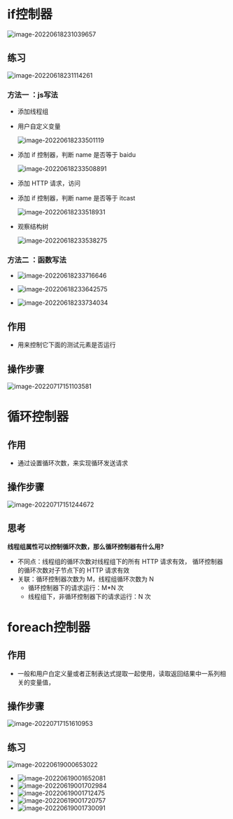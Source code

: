 # if控制器

![image-20220618231039657](https://raw.githubusercontent.com/wongzz0019/blog/master/JMeter/img/image-20220618231039657.png)

## 练习

![image-20220618231114261](https://raw.githubusercontent.com/wongzz0019/blog/master/JMeter/img/image-20220618231114261.png)

### 方法一 ：js写法

- 添加线程组

- 用户自定义变量

  ![image-20220618233501119](https://raw.githubusercontent.com/wongzz0019/blog/master/JMeter/img/image-20220618233501119.png)

- 添加 if 控制器，判断 name 是否等于 baidu

  ![image-20220618233508891](https://raw.githubusercontent.com/wongzz0019/blog/master/JMeter/img/image-20220618233508891.png)

- 添加 HTTP 请求，访问

- 添加 if 控制器，判断 name 是否等于 itcast

  ![image-20220618233518931](https://raw.githubusercontent.com/wongzz0019/blog/master/JMeter/img/image-20220618233518931.png)

- 观察结构树

  ![image-20220618233538275](https://raw.githubusercontent.com/wongzz0019/blog/master/JMeter/img/image-20220618233538275.png)

### 方法二 ：函数写法

- ![image-20220618233716646](https://raw.githubusercontent.com/wongzz0019/blog/master/JMeter/img/image-20220618233716646.png)
- ![image-20220618233642575](https://raw.githubusercontent.com/wongzz0019/blog/master/JMeter/img/image-20220618233642575.png)

- ![image-20220618233734034](C:\Users\Bosco\AppData\Roaming\Typora\typora-user-images\image-20220618233734034.png)

## 作用

- 用来控制它下面的测试元素是否运行

## 操作步骤

![image-20220717151103581](https://raw.githubusercontent.com/wongzz0019/blog/master/JMeter/img/image-20220717151103581.png)



# 循环控制器

## 作用

- 通过设置循环次数，来实现循环发送请求

## 操作步骤

![image-20220717151244672](https://raw.githubusercontent.com/wongzz0019/blog/master/JMeter/img/image-20220717151244672.png)

## 思考

**线程组属性可以控制循环次数，那么循环控制器有什么用?**  

- 不同点：线程组的循环次数对线程组下的所有 HTTP 请求有效， 循环控制器的循环次数对子节点下的 HTTP 请求有效  
- 关联：循环控制器次数为 M，线程组循环次数为 N
  - 循环控制器下的请求运行：M*N 次  
  - 线程组下，非循环控制器下的请求运行：N 次  



# foreach控制器

## 作用

- 一般和用户白定义量或者正制表达式提取一起使用，读取返回结果中一系列相关的变量值，

## 操作步骤

![image-20220717151610953](https://raw.githubusercontent.com/wongzz0019/blog/master/JMeter/img/image-20220717151610953.png)

## 练习

![image-20220619000653022](https://raw.githubusercontent.com/wongzz0019/blog/master/JMeter/img/image-20220619000653022.png)

- ![image-20220619001652081](https://raw.githubusercontent.com/wongzz0019/blog/master/JMeter/img/image-20220619001652081.png)
- ![image-20220619001702984](https://raw.githubusercontent.com/wongzz0019/blog/master/JMeter/img/image-20220619001702984.png)
- ![image-20220619001712475](https://raw.githubusercontent.com/wongzz0019/blog/master/JMeter/img/image-20220619001712475.png)
- ![image-20220619001720757](https://raw.githubusercontent.com/wongzz0019/blog/master/JMeter/img/image-20220619001720757.png)
- ![image-20220619001730091](https://raw.githubusercontent.com/wongzz0019/blog/master/JMeter/img/image-20220619001730091.png)

